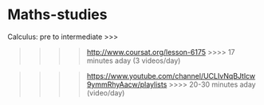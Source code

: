 # Maths-studies


Calculus:
pre to intermediate >>> 

>>>> http://www.coursat.org/lesson-6175  >>>> 17 minutes aday (3 videos/day)

>>>> https://www.youtube.com/channel/UCLIvNqBJtlcw9ymmRhyAacw/playlists >>>>  20-30 minutes aday (video/day)
